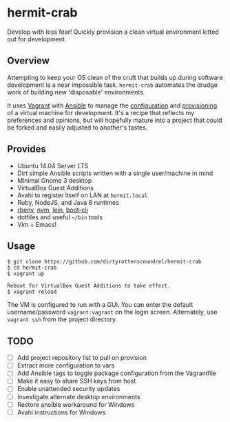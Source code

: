 # hermit-crab

Develop with less fear! Quickly provision a clean virtual environment kitted
out for development.

## Overview

Attempting to keep your OS clean of the cruft that builds up during software
development is a near impossible task. `hermit-crab` automates the drudge work
of building new 'disposable' environments.

It uses [Vagrant][vagrant] with [Ansible][ansible] to manage the
[configuration][config] and [provisioning][provision] of a virtual machine for
development. It's a recipe that reflects my preferences and opinions, but will
hopefully mature into a project that could be forked and easily adjusted to
another's tastes.

## Provides

- Ubuntu 14.04 Server LTS
- Dirt simple Ansible scripts written with a single user/machine in mind
- Minimal Gnome 3 desktop
- VirtualBox Guest Additions
- Avahi to register itself on LAN at `hermit.local`
- Ruby, NodeJS, and Java 8 runtimes
- [rbenv][rbenv], [nvm][nvm], [lein][lein], [boot-clj][boot]
- dotfiles and useful `~/bin` tools
- Vim + Emacs!

## Usage

    $ git clone https://github.com/dirtyrottenscoundrel/hermit-crab
    $ cd hermit-crab
    $ vagrant up

    Reboot for VirtualBox Guest Additions to take effect.
    $ vagrant reload

The VM is configured to run with a GUI. You can enter the default
username/password `vagrant:vagrant` on the login screen. Alternately, use
`vagrant ssh` from the project directory.

## TODO

- [ ] Add project repository list to pull on provision
- [ ] Extract more configuration to vars
- [ ] Add Ansible tags to toggle package configuration from the Vagrantfile
- [ ] Make it easy to share SSH keys from host
- [ ] Enable unattended security updates
- [ ] Investigate alternate desktop environments
- [ ] Restore ansible workaround for Windows
- [ ] Avahi instructions for Windows

[vagrant]: https://www.vagrantup.com/ 
[ansible]: http://www.ansible.com/about
[rbenv]: https://github.com/sstephenson/rbenv
[nvm]: https://github.com/creationix/nvm
[boot]: https://github.com/boot-clj/boot
[config]: http://docs.vagrantup.com/v2/why-vagrant/index.html
[provision]: http://en.wikipedia.org/wiki/Provisioning#Server_provisioning
[lein]: https://github.com/technomancy/leiningen 
